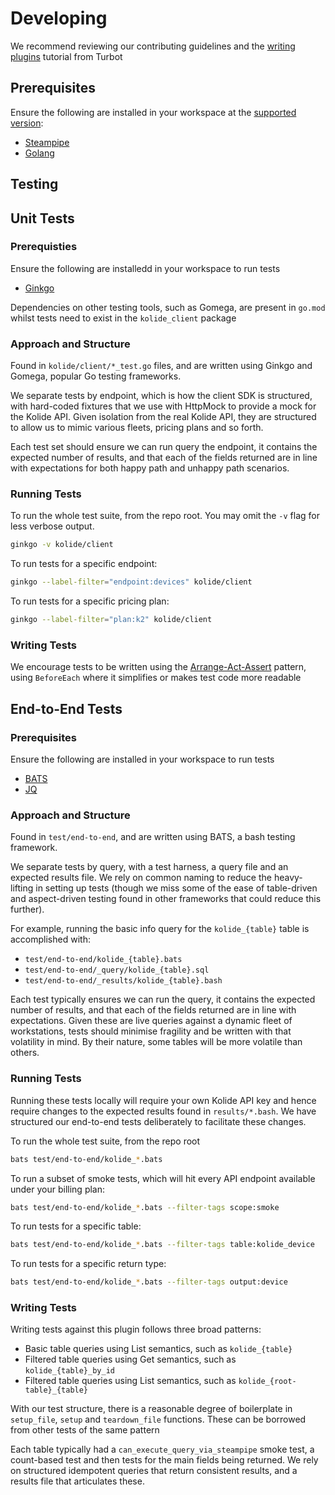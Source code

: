 # Developing

We recommend reviewing our contributing guidelines and the [writing plugins](https://steampipe.io/docs/develop/writing-plugins) tutorial from Turbot

## Prerequisites

Ensure the following are installed in your workspace at the [supported version](./github/SUPPORT.md):

* [Steampipe](https://steampipe.io/downloads)
* [Golang](https://golang.org/doc/install)

## Testing

## Unit Tests

### Prerequisties

Ensure the following are installedd in your workspace to run tests

* [Ginkgo](https://onsi.github.io/ginkgo/)

Dependencies on other testing tools, such as Gomega, are present in `go.mod` whilst tests need to exist in the `kolide_client` package

### Approach and Structure

Found in `kolide/client/*_test.go` files, and are written using Ginkgo and Gomega, popular Go testing frameworks.

We separate tests by endpoint, which is how the client SDK is structured, with hard-coded fixtures that we use with HttpMock to provide a mock for the Kolide API. Given isolation from the real Kolide API, they are structured to allow us to mimic various fleets, pricing plans and so forth.

Each test set should ensure we can run query the endpoint, it contains the expected number of results, and that each of the fields returned are in line with expectations for both happy path and unhappy path scenarios.

### Running Tests

To run the whole test suite, from the repo root. You may omit the `-v` flag for less verbose output.

```bash
ginkgo -v kolide/client
```

To run tests for a specific endpoint:

```bash
ginkgo --label-filter="endpoint:devices" kolide/client
```

To run tests for a specific pricing plan:

```bash
ginkgo --label-filter="plan:k2" kolide/client
```

### Writing Tests

We encourage tests to be written using the [Arrange-Act-Assert](https://softwarepatternslexicon.com/patterns-go/testing/arrange-act-assert/) pattern, using `BeforeEach` where it simplifies or makes test code more readable

## End-to-End Tests

### Prerequisites

Ensure the following are installed in your workspace to run tests

* [BATS](https://bats-core.readthedocs.io/en/stable/)
* [JQ](https://jqlang.github.io/jq/)

### Approach and Structure

Found in `test/end-to-end`, and are written using BATS, a bash testing framework.

We separate tests by query, with a test harness, a query file and an expected results file. We rely on common naming to reduce the heavy-lifting in setting up tests (though we miss some of the ease of table-driven and aspect-driven testing found in other frameworks that could reduce this further).

For example, running the basic info query for the `kolide_{table}` table is accomplished with:

* `test/end-to-end/kolide_{table}.bats`
* `test/end-to-end/_query/kolide_{table}.sql`
* `test/end-to-end/_results/kolide_{table}.bash`

Each test typically ensures we can run the query, it contains the expected number of results, and that each of the fields returned are in line with expectations. Given these are live queries against a dynamic fleet of workstations, tests should minimise fragility and be written with that volatility in mind. By their nature, some tables will be more volatile than others.

### Running Tests

Running these tests locally will require your own Kolide API key and hence require changes to the expected results found in `results/*.bash`. We have structured our end-to-end tests deliberately to facilitate these changes.

To run the whole test suite, from the repo root

```bash
bats test/end-to-end/kolide_*.bats
```

To run a subset of smoke tests, which will hit every API endpoint available under your billing plan:

```bash
bats test/end-to-end/kolide_*.bats --filter-tags scope:smoke
```

To run tests for a specific table:

```bash
bats test/end-to-end/kolide_*.bats --filter-tags table:kolide_device
```

To run tests for a specific return type:

```bash
bats test/end-to-end/kolide_*.bats --filter-tags output:device
```

### Writing Tests

Writing tests against this plugin follows three broad patterns:

* Basic table queries using List semantics, such as `kolide_{table}`
* Filtered table queries using Get semantics, such as `kolide_{table}_by_id`
* Filtered table queries using List semantics, such as `kolide_{root-table}_{table}`

With our test structure, there is a reasonable degree of boilerplate in `setup_file`, `setup` and `teardown_file` functions. These can be borrowed from other tests of the same pattern

Each table typically had a `can_execute_query_via_steampipe` smoke test, a count-based test and then tests for the main fields being returned. We rely on structured idempotent queries that return consistent results, and a results file that articulates these.
